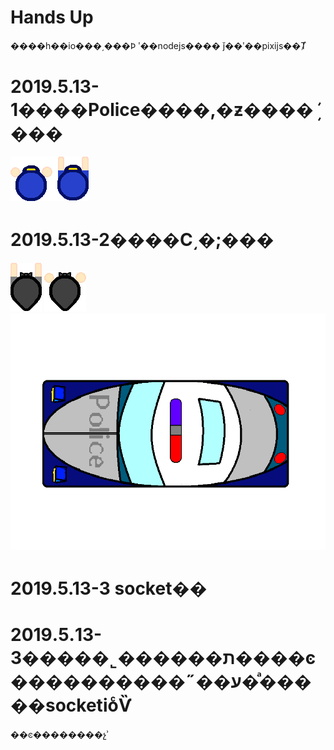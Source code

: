 # Hands Up
����һ��io���͵���Ϸ
ʹ��nodejs����
ǰ��ʹ��pixijs��Ⱦ
# 2019.5.13-1����Police����,�ƶ����ܲ���
![Police](./Image/MainChara-police.png)
# 2019.5.13-2����С͵�;���
![Thief](./Image/MainChara-thief-lean.png)
![Thief](./Image/MainChara-thief-normal.png)
![Thief](./Image/PoliceCar.png)
# 2019.5.13-3 socket��
# 2019.5.13-3�����˾������ת����ͼ����������˶��ע�ͣ�����socketioͨѶ
��ͼ��������չʾ
